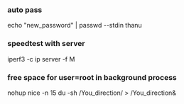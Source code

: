 ### auto pass
echo "new_password" | passwd --stdin thanu
### speedtest with server
iperf3 -c ip server -f M
### free space for user=root in background process
nohup nice -n 15 du -sh /You_direction/ > /You_direction&
